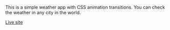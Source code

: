 This is a simple weather app with CSS animation transitions. You can check the weather in any city in the world.

[Live site](https://w3atherapp000.herokuapp.com/)
